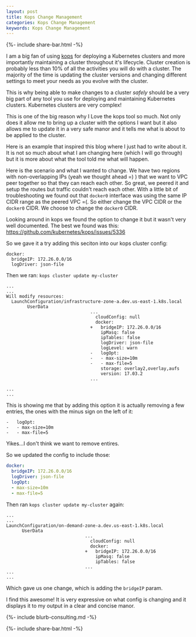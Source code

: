 ```yaml
---
layout: post
title: Kops Change Management
categories: Kops Change Management
keywords: Kops Change Management
---
```

{%- include share-bar.html -%}

I am a big fan of using [kops](https://github.com/kubernetes/kops) for deploying
a Kubernetes clusters and more importantly maintaining a cluster throughout it's lifecycle.
Cluster creation is probably less than 10% of all the activities you will do with
a cluster.  The majority of the time is updating the cluster versions and changing
different settings to meet your needs as you evolve with the cluster.

This is why being able to make changes to a cluster *safely* should be a very
big part of any tool you use for deploying and maintaining Kubernetes clusters.  Kubernetes
clusters are very complex!

This is one of the big reason why I Love the kops tool so much.  Not only does it allow
me to bring up a cluster with the options I want but it also allows me to update it
in a very safe manor and it tells me what is about to be applied to the cluster.

Here is an example that inspired this blog where I just had to write about it.  It
is not so much about what I am changing here (which I will go through) but it is
more about what the tool told me what will happen.

Here is the scenario and what I wanted to change.  We have two regions with non-overlapping
IPs (yeah we thought ahead =) ) that we want to VPC peer together so that they can reach each other.
So great, we peered it and setup the routes but traffic couldn't reach each other.
With a little bit of troubleshooting we found out that `docker0` interface was using
the same IP CIDR range as the peered VPC =(.  So either change the VPC CIDR or the
`docker0` CIDR.  We choose to change the `docker0` CIDR.

Looking around in kops we found the option to change it but it wasn't very well
documented.  The best we found was this: https://github.com/kubernetes/kops/issues/5336

So we gave it a try adding this seciton into our kops cluster config:

```
docker:
  bridgeIP: 172.26.0.0/16
  logDriver: json-file
```

Then we ran: `kops cluster update my-cluster`

```
...
...
Will modify resources:
  LaunchConfiguration/infrastructure-zone-a.dev.us-east-1.k8s.local
        UserData            
                                ...
                                  cloudConfig: null
                                  docker:
                                +   bridgeIP: 172.26.0.0/16
                                    ipMasq: false
                                    ipTables: false
                                    logDriver: json-file
                                    logLevel: warn
                                -   logOpt:
                                -   - max-size=10m
                                -   - max-file=5
                                    storage: overlay2,overlay,aufs
                                    version: 17.03.2
                                ...

...
...
```  

This is showing me that by adding this option it is actually removing a few entries,
the ones with the minus sign on the left of it:

```
-   logOpt:
-   - max-size=10m
-   - max-file=5
```

Yikes...I don't think we want to remove entires.

So we updated the config to include those:

```yaml
docker:
  bridgeIP: 172.26.0.0/16
  logDriver: json-file
  logOpt:
  - max-size=10m
  - max-file=5
```

Then ran `kops cluster update my-cluster` again:

```
...
...
LaunchConfiguration/on-demand-zone-a.dev.us-east-1.k8s.local
      UserData            
                              ...
                                cloudConfig: null
                                docker:
                              +   bridgeIP: 172.26.0.0/16
                                  ipMasq: false
                                  ipTables: false
                              ...
...
...                            
```

Which gave us one change, which is adding the `bridgeIP` param.

I find this awesome!  It is very expressive on what config is changing and it displays
it to my output in a clear and concise manor.

{%- include blurb-consulting.md -%}

<!-- Blog footer share -->
{%- include share-bar.html -%}
